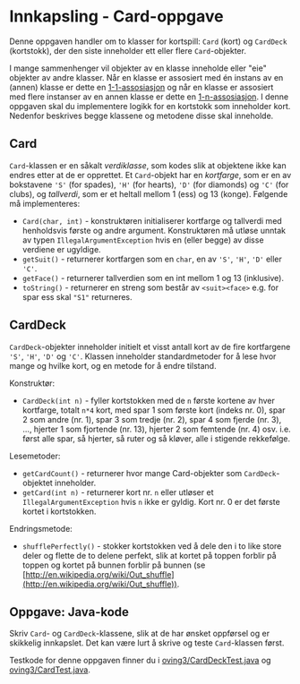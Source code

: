 # Innkapsling - Card-oppgave

Denne oppgaven handler om to klasser for kortspill: `Card` (kort) og `CardDeck` (kortstokk), der den siste inneholder ett eller flere `Card`-objekter.

I mange sammenhenger vil objekter av en klasse inneholde eller "eie" objekter av andre klasser. Når en klasse er assosiert med én instans av en (annen) klasse er dette en [1-1-assosiasjon](https://www.ntnu.no/wiki/display/tdt4100/Koding+av+1-1-assosiasjoner) og når en klasse er assosiert med flere instanser av en annen klasse er dette en [1-n-assosiasjon](https://www.ntnu.no/wiki/display/tdt4100/Koding+av+1-n-assosiasjoner). I denne oppgaven skal du implementere logikk for en kortstokk som inneholder kort. Nedenfor beskrives begge klassene og metodene disse skal inneholde.

## Card

`Card`-klassen er en såkalt _verdiklasse_, som kodes slik at objektene ikke kan endres etter at de er opprettet. Et `Card`-objekt har en _kortfarge_, som er en av bokstavene `'S'` (for spades), `'H'` (for hearts), `'D'` (for diamonds) og `'C'` (for clubs), og _tallverdi_, som er et heltall mellom 1 (ess) og 13 (konge). Følgende må implementeres:

- `Card(char, int)` - konstruktøren initialiserer kortfarge og tallverdi med henholdsvis første og andre argument. Konstruktøren må utløse unntak av typen `IllegalArgumentException` hvis en (eller begge) av disse verdiene er ugyldige.
- `getSuit()` - returnerer kortfargen som en `char`, en av `'S'`, `'H'`, `'D'` eller `'C'`.
- `getFace()` - returnerer tallverdien som en int mellom 1 og 13 (inklusive).
- `toString()` - returnerer en streng som består av `<suit><face>` e.g. for spar ess skal `"S1"` returneres.

## CardDeck

`CardDeck`-objekter inneholder initielt et visst antall kort av de fire kortfargene `'S'`, `'H'`, `'D'` og `'C'`. Klassen inneholder standardmetoder for å lese hvor mange og hvilke kort, og en metode for å endre tilstand.

Konstruktør:

- `CardDeck(int n)` - fyller kortstokken med de `n` første kortene av hver kortfarge, totalt `n*4` kort, med spar 1 som første kort (indeks nr. 0), spar 2 som andre (nr. 1), spar 3 som tredje (nr. 2), spar 4 som fjerde (nr. 3), ..., hjerter 1 som fjortende (nr. 13), hjerter 2 som femtende (nr. 4) osv. i.e. først alle spar, så hjerter, så ruter og så kløver, alle i stigende rekkefølge.

Lesemetoder:

- `getCardCount()` - returnerer hvor mange Card-objekter som `CardDeck`-objektet inneholder.
- `getCard(int n)` - returnerer kort nr. `n` eller utløser et `IllegalArgumentException` hvis `n` ikke er gyldig. Kort nr. 0 er det første kortet i kortstokken.

Endringsmetode:

- `shufflePerfectly()` - stokker kortstokken ved å dele den i to like store deler og flette de to delene perfekt, slik at kortet på toppen forblir på toppen og kortet på bunnen forblir på bunnen (se [http://en.wikipedia.org/wiki/Out_shuffle](http://en.wikipedia.org/wiki/Out_shuffle)).

## Oppgave: Java-kode

Skriv `Card`- og `CardDeck`-klassene, slik at de har ønsket oppførsel og er skikkelig innkapslet. Det kan være lurt å skrive og teste `Card`-klassen først.

Testkode for denne oppgaven finner du i [oving3/CardDeckTest.java](../../src/test/java/oving3/CardDeckTest.java) og [oving3/CardTest.java](../../src/test/java/oving3/CardTest.java).
